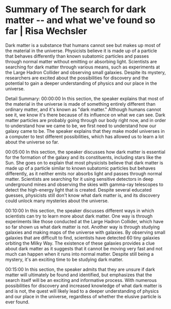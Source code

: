 # Summary of The search for dark matter -- and what we've found so far | Risa Wechsler

Dark matter is a substance that humans cannot see but makes up most of the material in the universe. Physicists believe it is made up of a particle that behaves differently than known subatomic particles and passes through normal matter without emitting or absorbing light. Scientists are searching for dark matter through various means, such as experiments at the Large Hadron Collider and observing small galaxies. Despite its mystery, researchers are excited about the possibilities for discovery and the potential to gain a deeper understanding of physics and our place in the universe.

Detail Summary: 
00:00:00
In this section, the speaker explains that most of the material in the universe is made of something entirely different than ordinary matter, and it's known as "dark matter." Although humans cannot see it, we know it's there because of its influence on what we can see. Dark matter particles are probably going through our body right now, and in order to understand how we came to be, we first need to understand how our galaxy came to be. The speaker explains that they make model universes in a computer to test different possibilities, which has allowed us to learn a lot about the universe so far.

00:05:00
In this section, the speaker discusses how dark matter is essential for the formation of the galaxy and its constituents, including stars like the Sun. She goes on to explain that most physicists believe that dark matter is made up of a particle similar to known subatomic particles but behaves differently, as it neither emits nor absorbs light and passes through normal matter. Scientists are searching for it using sensitive detectors in deep underground mines and observing the skies with gamma-ray telescopes to detect the high-energy light that is created. Despite several educated guesses, physicists still don't know what dark matter is, and its discovery could unlock many mysteries about the universe.

00:10:00
In this section, the speaker discusses different ways in which scientists can try to learn more about dark matter. One way is through experiments like those conducted at the Large Hadron Collider, which have so far shown us what dark matter is not. Another way is through studying galaxies and making maps of the universe with galaxies. By observing small galaxies that are difficult to find, scientists have detected 60 tiny galaxies orbiting the Milky Way. The existence of these galaxies provides a clue about dark matter as it suggests that it cannot be moving very fast and not much can happen when it runs into normal matter. Despite still being a mystery, it's an exciting time to be studying dark matter.

00:15:00
In this section, the speaker admits that they are unsure if dark matter will ultimately be found and identified, but emphasizes that the search itself will be an exciting and informative process. With numerous possibilities for discovery and increased knowledge of what dark matter is and is not, the quest will likely lead to a deeper understanding of physics and our place in the universe, regardless of whether the elusive particle is ever found.

